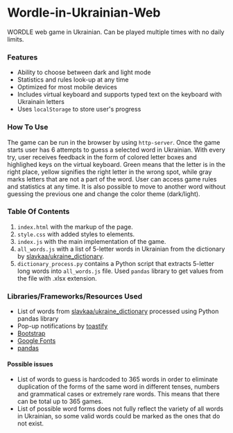 # Wordle-in-Ukrainian-Web
WORDLE web game in Ukrainian. Can be played multiple times with no daily limits.


### Features

+ Ability to choose between dark and light mode
+ Statistics and rules look-up at any time
+ Optimized for most mobile devices
+ Includes virtual keyboard and supports typed text on the keyboard with Ukrainain letters
+ Uses `localStorage` to store user's progress


### How To Use

The game can be run in the browser by using `http-server`.
Once the game starts user has 6 attempts to guess a selected word in Ukrainian. With every try, user receives feedback in the form of colored letter boxes and highlighed keys on the virtual keyboard. Green means that the letter is in the right place, yellow signifies the right letter in the wrong spot, while gray marks letters that are not a part of the word.
User can access game rules and statistics at any time. It is also possible to move to another word without guessing the previous one and change the color theme (dark/light).


### Table Of Contents

1. `index.html` with the markup of the page.
2. `style.css` with added styles to elements.
3. `index.js` with the main implementation of the game.
4. `all_words.js` with a list of 5-letter words in Ukrainian from the dictionary by [slavkaa/ukraine_dictionary](https://github.com/slavkaa/ukraine_dictionary).
5. `dictionary_process.py` contains a Python script that extracts 5-letter long words into `all_words.js` file. Used `pandas` library to get values from the file with .xlsx extension.


### Libraries/Frameworks/Resources Used 

- List of words from [slavkaa/ukraine_dictionary](https://github.com/slavkaa/ukraine_dictionary) processed using Python pandas library
- Pop-up notifications by [toastify](https://github.com/apvarun/toastify-js)
- [Bootstrap](https://getbootstrap.com/)
- [Google Fonts](https://fonts.google.com/)
- [pandas](https://pandas.pydata.org/)


#### Possible issues

+ List of words to guess is hardcoded to 365 words in order to eliminate duplication of the forms of the same word in different tenses, numbers and grammatical cases or extremely rare words.
This means that there can be total up to 365 games.
+ List of possible word forms does not fully reflect the variety of all words in Ukrainian, so some valid words could be marked as the ones that do not exist.

